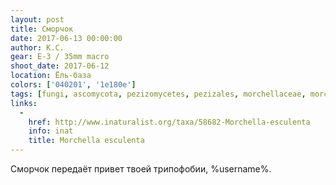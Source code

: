 ```yaml
---
layout: post
title: Сморчок
date: 2017-06-13 00:00:00
author: К.С.
gear: E-3 / 35mm macro
shoot_date: 2017-06-12
location: Ёль-база
colors: ['040201', '1e180e']
tags: [fungi, ascomycota, pezizomycetes, pezizales, morchellaceae, morchella, morchella esculenta]
links:
  -
    href: http://www.inaturalist.org/taxa/58682-Morchella-esculenta
    info: inat
    title: Morchella esculenta
---
```

Сморчок передаёт привет твоей трипофобии, %username%.
